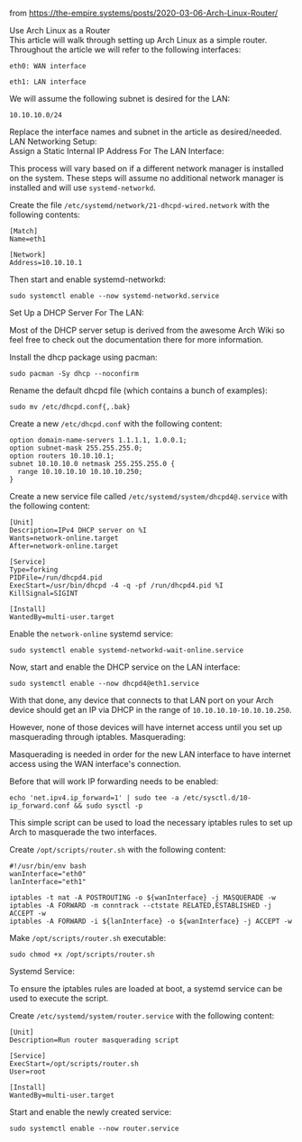 from https://the-empire.systems/posts/2020-03-06-Arch-Linux-Router/

Use Arch Linux as a Router  
This article will walk through setting up Arch Linux as a simple router. Throughout the article we will refer to the following interfaces:
```
eth0: WAN interface

eth1: LAN interface
```
We will assume the following subnet is desired for the LAN:
```
10.10.10.0/24
```
Replace the interface names and subnet in the article as desired/needed.  
LAN Networking Setup:  
Assign a Static Internal IP Address For The LAN Interface:

This process will vary based on if a different network manager is installed on the system. These steps will assume no additional network manager is installed and will use `systemd-networkd`.

Create the file `/etc/systemd/network/21-dhcpd-wired.network` with the following contents:
```
[Match]
Name=eth1

[Network]
Address=10.10.10.1
```
Then start and enable systemd-networkd:
```
sudo systemctl enable --now systemd-networkd.service
```
Set Up a DHCP Server For The LAN:

Most of the DHCP server setup is derived from the awesome Arch Wiki so feel free to check out the documentation there for more information.

Install the dhcp package using pacman:
```
sudo pacman -Sy dhcp --noconfirm
```
Rename the default dhcpd file (which contains a bunch of examples):
```
sudo mv /etc/dhcpd.conf{,.bak}
```
Create a new `/etc/dhcpd.conf` with the following content:

```
option domain-name-servers 1.1.1.1, 1.0.0.1;
option subnet-mask 255.255.255.0;
option routers 10.10.10.1;
subnet 10.10.10.0 netmask 255.255.255.0 {
  range 10.10.10.10 10.10.10.250;
}
```
Create a new service file called `/etc/systemd/system/dhcpd4@.service` with the following content:
```
[Unit]
Description=IPv4 DHCP server on %I
Wants=network-online.target
After=network-online.target

[Service]
Type=forking
PIDFile=/run/dhcpd4.pid
ExecStart=/usr/bin/dhcpd -4 -q -pf /run/dhcpd4.pid %I
KillSignal=SIGINT

[Install]
WantedBy=multi-user.target
```
Enable the `network-online` systemd service:
```
sudo systemctl enable systemd-networkd-wait-online.service
```
Now, start and enable the DHCP service on the LAN interface:
```
sudo systemctl enable --now dhcpd4@eth1.service
```
With that done, any device that connects to that LAN port on your Arch device should get an IP via DHCP in the range of `10.10.10.10-10.10.10.250`.

However, none of those devices will have internet access until you set up masquerading through iptables.
Masquerading:

Masquerading is needed in order for the new LAN interface to have internet access using the WAN interface's connection.

Before that will work IP forwarding needs to be enabled:
```
echo 'net.ipv4.ip_forward=1' | sudo tee -a /etc/sysctl.d/10-ip_forward.conf && sudo sysctl -p
```
This simple script can be used to load the necessary iptables rules to set up Arch to masquerade the two interfaces.

Create `/opt/scripts/router.sh` with the following content:
```
#!/usr/bin/env bash
wanInterface="eth0"
lanInterface="eth1"

iptables -t nat -A POSTROUTING -o ${wanInterface} -j MASQUERADE -w
iptables -A FORWARD -m conntrack --ctstate RELATED,ESTABLISHED -j ACCEPT -w
iptables -A FORWARD -i ${lanInterface} -o ${wanInterface} -j ACCEPT -w
```
Make `/opt/scripts/router.sh` executable:
```
sudo chmod +x /opt/scripts/router.sh
```
Systemd Service:

To ensure the iptables rules are loaded at boot, a systemd service can be used to execute the script.

Create `/etc/systemd/system/router.service` with the following content:
```
[Unit]
Description=Run router masquerading script

[Service]
ExecStart=/opt/scripts/router.sh
User=root

[Install]
WantedBy=multi-user.target
```
Start and enable the newly created service:
```
sudo systemctl enable --now router.service
```
